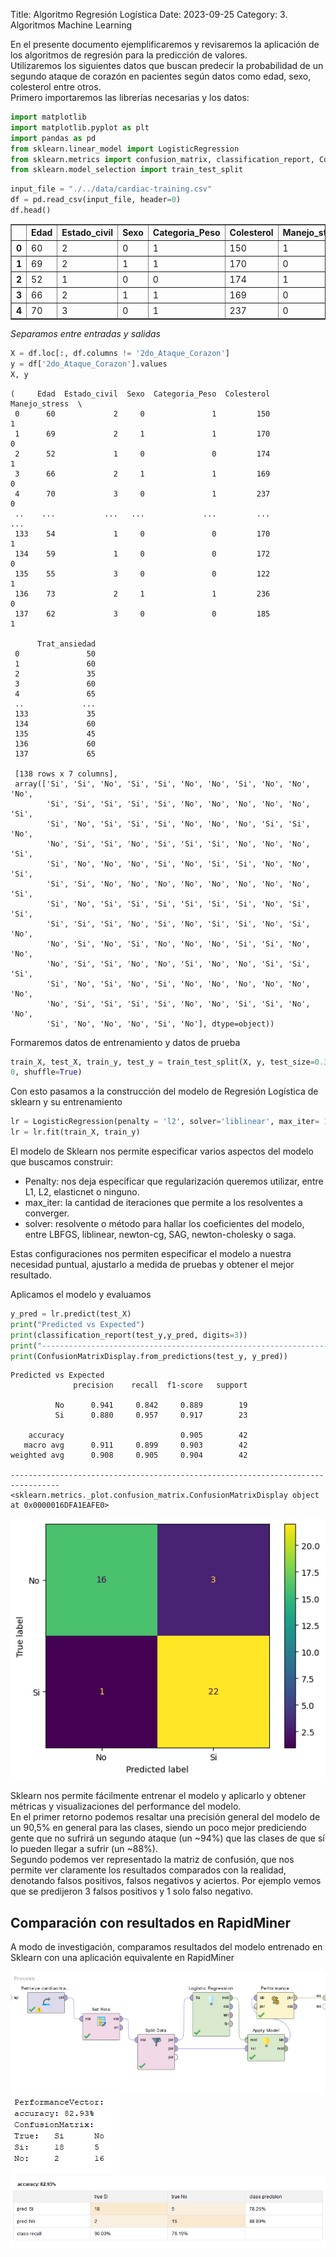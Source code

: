 Title: Algoritmo Regresión Logística
Date: 2023-09-25
Category: 3. Algoritmos Machine Learning


En el presente documento ejemplificaremos y revisaremos la aplicación de los algoritmos de regresión para la predicción de valores.  
Utilizaremos los siguientes datos que buscan predecir la probabilidad de un segundo ataque de corazón en pacientes según datos como edad, sexo, colesterol entre otros.   
Primero importaremos las librerías necesarias y los datos:    


```python
import matplotlib
import matplotlib.pyplot as plt
import pandas as pd
from sklearn.linear_model import LogisticRegression
from sklearn.metrics import confusion_matrix, classification_report, ConfusionMatrixDisplay
from sklearn.model_selection import train_test_split
```


```python
input_file = "./../data/cardiac-training.csv"
df = pd.read_csv(input_file, header=0)
df.head()
```




<div>
<style scoped>
    .dataframe tbody tr th:only-of-type {
        vertical-align: middle;
    }

    .dataframe tbody tr th {
        vertical-align: top;
    }

    .dataframe thead th {
        text-align: right;
    }
</style>
<table border="1" class="dataframe">
  <thead>
    <tr style="text-align: right;">
      <th></th>
      <th>Edad</th>
      <th>Estado_civil</th>
      <th>Sexo</th>
      <th>Categoria_Peso</th>
      <th>Colesterol</th>
      <th>Manejo_stress</th>
      <th>Trat_ansiedad</th>
      <th>2do_Ataque_Corazon</th>
    </tr>
  </thead>
  <tbody>
    <tr>
      <th>0</th>
      <td>60</td>
      <td>2</td>
      <td>0</td>
      <td>1</td>
      <td>150</td>
      <td>1</td>
      <td>50</td>
      <td>Si</td>
    </tr>
    <tr>
      <th>1</th>
      <td>69</td>
      <td>2</td>
      <td>1</td>
      <td>1</td>
      <td>170</td>
      <td>0</td>
      <td>60</td>
      <td>Si</td>
    </tr>
    <tr>
      <th>2</th>
      <td>52</td>
      <td>1</td>
      <td>0</td>
      <td>0</td>
      <td>174</td>
      <td>1</td>
      <td>35</td>
      <td>No</td>
    </tr>
    <tr>
      <th>3</th>
      <td>66</td>
      <td>2</td>
      <td>1</td>
      <td>1</td>
      <td>169</td>
      <td>0</td>
      <td>60</td>
      <td>Si</td>
    </tr>
    <tr>
      <th>4</th>
      <td>70</td>
      <td>3</td>
      <td>0</td>
      <td>1</td>
      <td>237</td>
      <td>0</td>
      <td>65</td>
      <td>Si</td>
    </tr>
  </tbody>
</table>
</div>



*Separamos entre entradas y salidas*


```python
X = df.loc[:, df.columns != '2do_Ataque_Corazon']
y = df['2do_Ataque_Corazon'].values
X, y
```




    (     Edad  Estado_civil  Sexo  Categoria_Peso  Colesterol  Manejo_stress  \
     0      60             2     0               1         150              1   
     1      69             2     1               1         170              0   
     2      52             1     0               0         174              1   
     3      66             2     1               1         169              0   
     4      70             3     0               1         237              0   
     ..    ...           ...   ...             ...         ...            ...   
     133    54             1     0               0         170              1   
     134    59             1     0               0         172              0   
     135    55             3     0               0         122              1   
     136    73             2     1               1         236              0   
     137    62             3     0               0         185              1   
     
          Trat_ansiedad  
     0               50  
     1               60  
     2               35  
     3               60  
     4               65  
     ..             ...  
     133             35  
     134             60  
     135             45  
     136             60  
     137             65  
     
     [138 rows x 7 columns],
     array(['Si', 'Si', 'No', 'Si', 'Si', 'No', 'No', 'Si', 'No', 'No', 'No',
            'Si', 'Si', 'Si', 'Si', 'Si', 'No', 'No', 'No', 'No', 'No', 'Si',
            'Si', 'No', 'Si', 'Si', 'Si', 'No', 'No', 'No', 'Si', 'Si', 'No',
            'No', 'Si', 'Si', 'No', 'Si', 'Si', 'Si', 'No', 'No', 'No', 'Si',
            'Si', 'No', 'No', 'No', 'Si', 'No', 'Si', 'Si', 'No', 'No', 'Si',
            'Si', 'Si', 'No', 'No', 'No', 'No', 'No', 'No', 'No', 'No', 'Si',
            'Si', 'No', 'Si', 'Si', 'Si', 'Si', 'Si', 'Si', 'No', 'Si', 'Si',
            'Si', 'Si', 'Si', 'No', 'Si', 'No', 'Si', 'Si', 'No', 'Si', 'No',
            'No', 'Si', 'No', 'Si', 'No', 'No', 'No', 'Si', 'Si', 'No', 'No',
            'No', 'Si', 'Si', 'No', 'No', 'Si', 'No', 'No', 'Si', 'Si', 'Si',
            'Si', 'No', 'Si', 'No', 'Si', 'No', 'No', 'No', 'No', 'No', 'No',
            'No', 'Si', 'Si', 'Si', 'Si', 'No', 'No', 'Si', 'Si', 'No', 'No',
            'Si', 'No', 'No', 'No', 'Si', 'No'], dtype=object))



Formaremos datos de entrenamiento y datos de prueba


```python
train_X, test_X, train_y, test_y = train_test_split(X, y, test_size=0.30, random_state=
0, shuffle=True)

```

Con esto pasamos a la construcción del modelo de Regresión Logística de sklearn y su entrenamiento


```python
lr = LogisticRegression(penalty = 'l2', solver='liblinear', max_iter= 1000)
lr = lr.fit(train_X, train_y)
```

El modelo de Sklearn nos permite especificar varios aspectos del modelo que buscamos construir:  
- Penalty: nos deja especificar que regularización queremos utilizar, entre L1, L2, elasticnet o ninguno.  
- max_iter: la cantidad de iteraciones que permite a los resolventes a converger.  
- solver: resolvente o método para hallar los coeficientes del modelo, entre LBFGS, liblinear, newton-cg, SAG, newton-cholesky o saga.  

Estas configuraciones nos permiten especificar el modelo a nuestra necesidad puntual, ajustarlo a medida de pruebas y obtener el mejor resultado.  

Aplicamos el modelo y evaluamos


```python
y_pred = lr.predict(test_X)
print("Predicted vs Expected")
print(classification_report(test_y,y_pred, digits=3))
print("---------------------------------------------------------------------------------")
print(ConfusionMatrixDisplay.from_predictions(test_y, y_pred))

```

    Predicted vs Expected
                  precision    recall  f1-score   support
    
              No      0.941     0.842     0.889        19
              Si      0.880     0.957     0.917        23
    
        accuracy                          0.905        42
       macro avg      0.911     0.899     0.903        42
    weighted avg      0.908     0.905     0.904        42
    
    ---------------------------------------------------------------------------------
    <sklearn.metrics._plot.confusion_matrix.ConfusionMatrixDisplay object at 0x0000016DFA1EAFE0>
    


    
![Pelican](../../images/ut3_ta4_files/ta4_12_1.png)
    


Sklearn nos permite fácilmente entrenar el modelo y aplicarlo y obtener métricas y visualizaciones del performance del modelo.  
En el primer retorno podemos resaltar una precisión general del modelo de un 90,5% en general para las clases, siendo un poco mejor prediciendo gente que no sufrirá un segundo ataque (un ~94%) que las clases de que sí lo pueden llegar a sufrir (un ~88%).  
Segundo podemos ver representado la matriz de confusión, que nos permite ver claramente los resultados comparados con la realidad, denotando falsos positivos, falsos negativos y aciertos. Por ejemplo vemos que se predijeron 3 falsos positivos y 1 solo falso negativo.   

## Comparación con resultados en RapidMiner  
A modo de investigación, comparamos resultados del modelo entrenado en Sklearn con una aplicación equivalente en RapidMiner

![Pelican](../../images/ut3_ta4_files/image-1.png)![Pelican](../../images/ut3_ta4_files/image-2.png)![Pelican](../../images/ut3_ta4_files/image-3.png)
